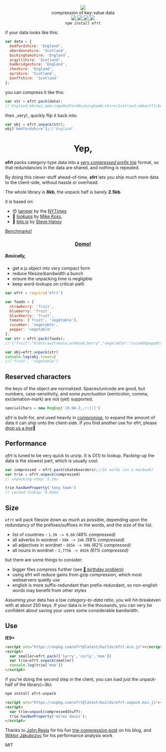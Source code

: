 <div align="center">
  <img src="https://cloud.githubusercontent.com/assets/399657/23590290/ede73772-01aa-11e7-8915-181ef21027bc.png" />
  <div>compression of key-value data</div>
  <a href="https://npmjs.org/package/efrt">
    <img src="https://img.shields.io/npm/v/efrt.svg?style=flat-square" />
  </a>
  <a href="https://nodejs.org/api/documentation.html#documentation_stability_index">
    <img src="https://img.shields.io/badge/stability-stable-green.svg?style=flat-square" />
  </a>
  <a href="https://www.codacy.com/app/spencerkelly86/efrt">
    <img src="https://api.codacy.com/project/badge/grade/fc03e2761c8c471c8f84141abf2704de" />
  </a>
  <a href="https://www.codacy.com/app/spencerkelly86/efrt">
    <img src="https://api.codacy.com/project/badge/Coverage/fc03e2761c8c471c8f84141abf2704de" />
  </a>
</div>

<div align="center">
  <code>npm install efrt</code>
</div>

if your data looks like this:
```js
var data = {
  bedfordshire: 'England',
  aberdeenshire: 'Scotland',
  buckinghamshire: 'England',
  argyllshire: 'Scotland',
  bambridgeshire: 'England',
  cheshire: 'England',
  ayrshire: 'Scotland',
  banffshire: 'Scotland'
};
```
you can compress it like this:
```js
var str = efrt.pack(data);
//'England:b0che1;ambridge0edford0uckingham0;shire|Scotland:a0banff1;berdeen0rgyll0yr0;shire'
```
then \_very!\_ quickly flip it back into:
```js
var obj = efrt.unpack(str);
obj['bedfordshire'];//'England'
```

<h1 align="center">Yep,</h1>

**efrt** packs category-type data into a *[very compressed prefix trie](https://en.wikipedia.org/wiki/Trie)* format, so that redundancies in the data are shared, and nothing is repeated.

By doing this clever-stuff ahead-of-time, **efrt** lets you ship *much more* data to the client-side, without hassle or overhead.

The whole library is **8kb**, the unpack half is barely **2.5kb**.

it is based on:
* 😍 [tamper](https://nytimes.github.io/tamper/) by the [NYTimes](https://github.com/NYTimes/)
* 💝 [lookups](https://github.com/mckoss/lookups) by [Mike Koss](https://github.com/mckoss),
* 💓 [bits.js](http://stevehanov.ca/blog/index.php?id=120) by [Steve Hanov](https://twitter.com/smhanov)

<a href="https://monolithpl.github.io/trie-compiler/">Benchmarks!</a>

<h3 align="center">
  <a href="https://rawgit.com/nlp-compromise/efrt/master/demo/index.html">Demo!</a>
</h3>

<h5 align="left">
Basically,
</h5>

* get a js object into very compact form
* reduce filesize/bandwidth a bunch
* ensure the unpacking time is negligible
* keep word-lookups on critical-path

```js
var efrt = require('efrt')

var foods = {
  strawberry: 'fruit',
  blueberry: 'fruit',
  blackberry: 'fruit',
  tomato: ['fruit', 'vegetable'],
  cucumber: 'vegetable',
  pepper: 'vegetable'
};
var str = efrt.pack(foods);
//'{"fruit":"bl0straw1tomato;ack0ue0;berry","vegetable":"cucumb0pepp0tomato;er"}'

var obj=efrt.unpack(str)
console.log(obj.tomato)
//['fruit', 'vegetable']
```
## Reserved characters
the keys of the object are normalized. Spaces/unicode are good, but numbers, case-sensitivity, and *some punctuation* (semicolon, comma, exclamation-mark) are not (yet) supported.
```js
specialChars = new RegExp('[0-9A-Z,;!:|¦]')
```

*efrt* is built-for, and used heavily in [compromise](https://github.com/nlp-compromise/compromise), to expand the amount of data it can ship onto the client-side.
If you find another use for efrt, please [drop us a line](mailto:spencermountain@gmail.com)🎈

## Performance
*efrt* is tuned to be very quick to unzip. It is O(1) to lookup. Packing-up the data is the slowest part, which is usually cool.
```js
var compressed = efrt.pack(skateboarders);//1k words (on a macbook)
var trie = efrt.unpack(compressed)
// unpacking-step: 5.1ms

trie.hasOwnProperty('tony hawk')
// cached-lookup: 0.02ms
```

## Size
`efrt` will pack filesize down as much as possible, depending upon the redundancy of the prefixes/suffixes in the words, and the size of the list.
* list of countries - `1.5k -> 0.8k` *(46% compressed)*
* all adverbs in wordnet - `58k -> 24k` *(58% compressed)*
* all adjectives in wordnet - `265k -> 99k` *(62% compressed)*
* all nouns in wordnet - `1,775k -> 692k` *(61% compressed)*

but there are some things to consider:
* bigger files compress further (see [🎈 birthday problem](https://en.wikipedia.org/wiki/Birthday_problem))
* using efrt will reduce gains from gzip compression, which most webservers quietly use
* english is more suffix-redundant than prefix-redundant, so non-english words may benefit from other styles

Assuming your data has a low _category-to-data ratio_, you will hit-breakeven with at about 250 keys. If your data is in the thousands, you can very be confident about saving your users some considerable bandwidth.

## Use
**IE9+**
```html
<script src="https://unpkg.com/efrt@latest/builds/efrt.min.js"></script>
<script>
  var smaller=efrt.pack(['larry','curly','moe'])
  var trie=efrt.unpack(smaller)
  console.log(trie['moe'])
</script>
```

if you're doing the second step in the client, you can load just the unpack-half of the library(~3k):
```bash
npm install efrt-unpack
```
```html
<script src="https://unpkg.com/efrt@latest/builds/efrt-unpack.min.js"></script>
<script>
  var trie=unpack(compressedStuff);
  trie.hasOwnProperty('miles davis');
</script>
```

Thanks to [John Resig](https://johnresig.com/) for his fun [trie-compression post](https://johnresig.com/blog/javascript-trie-performance-analysis/) on his blog, and [Wiktor Jakubczyc](https://github.com/monolithpl) for his performance analysis work

MIT
